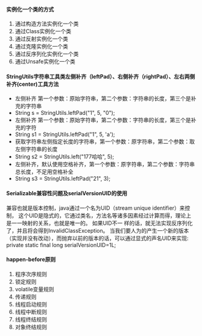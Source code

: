 #### 实例化一个类的方式
1. 通过构造方法实例化一个类
2. 通过Class实例化一个类
3. 通过反射实例化一个类
4. 通过克隆实例化一个类
5. 通过反序列化实例化一个类
6. 通过Unsafe实例化一个类

#### StringUtils字符串工具类左侧补齐（leftPad）、右侧补齐（rightPad）、左右两侧补齐(center)工具方法
* 左侧补齐 第一个参数：原始字符串，第二个参数：字符串的长度，第三个是补充的字符串
* String s = StringUtils.leftPad("1", 5, "0");
* 左侧补齐 第一个参数：原始字符串，第二个参数：字符串的长度，第三个是补充的字符
* String s1 = StringUtils.leftPad("1", 5, 'a');
* 获取字符串左侧指定长度的字符串，第一个参数：原字符串，第二个参数：取左侧字符串的长度
* String s2 = StringUtils.left("177哈哈", 5);
* 左侧补齐，默认使用空格补齐，第一个参数：原字符串，第二个参数：字符串总长度，不足用空格补全
* String s3 = StringUtils.leftPad("21", 3);

#### Serializable兼容性问题及serialVersionUID的使用
兼容也就是版本控制，java通过一个名为UID（stream unique identifier）来控制，
这个UID是隐式的，它通过类名，方法名等诸多因素经过计算而得，理论上是一一映射的关系，也就是唯一的。
如果UID不一 样的话，就无法实现反序列化了，并且将会得到InvalidClassException。
当我们要人为的产生一个新的版本（实现并没有改动），而抛弃以前的版本的话，可以通过显式的声名UID来实现:
private static final long serialVersionUID=1L;

#### happen-before原则
1. 程序次序规则
2. 锁定规则
3. volatile变量规则
4. 传递规则
5. 线程启动规则
6. 线程中断规则
7. 线程终结规则
8. 对象终结规则



































































